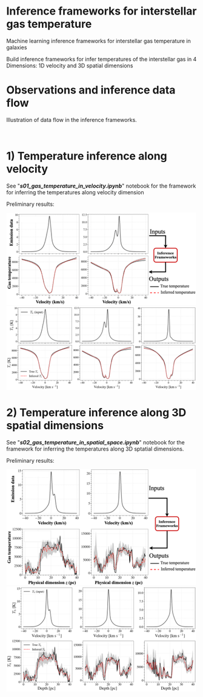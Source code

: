 # Inference frameworks for interstellar gas temperature
Machine learning inference frameworks for interstellar gas temperature in galaxies

Build inference frameworks for infer temperatures of the interstellar gas in 4 Dimensions: 1D velocity and 3D spatial dimensions


# Observations and inference data flow
Illustration of data flow in the inference frameworks.

<img width="501" alt="" src="https://github.com/nv-hiep/sbi/blob/main/figs/inference_flow.png">


# 1) Temperature inference along velocity

See "**_s01_gas_temperature_in_velocity.ipynb_**" notebook for the framework for inferring the temperatures along velocity dimension

Preliminary results:

<img width="501" alt="" src="https://github.com/nv-hiep/sbi/blob/main/figs/ts.png">

<img width="501" alt="" src="https://github.com/nv-hiep/sbi/blob/main/figs/ts_vs_vel.png">



# 2) Temperature inference along 3D spatial dimensions

See "**_s02_gas_temperature_in_spatial_space.ipynb_**" notebook for the framework for inferring the temperatures along 3D sptatial dimensions.

Preliminary results:

<img width="501" alt="" src="https://github.com/nv-hiep/sbi/blob/main/figs/tk.png">

<img width="501" alt="" src="https://github.com/nv-hiep/sbi/blob/main/figs/tk_vs_z.png">
